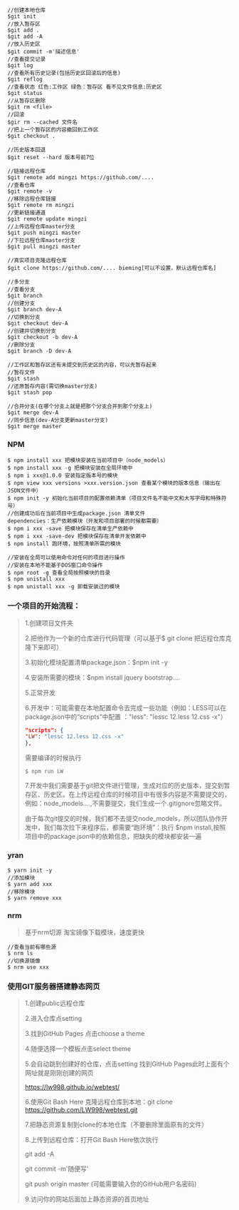 ```shell
//创建本地仓库
$git init 
//放入暂存区
$git add .
$git add -A
//放入历史区
$git commit -m'描述信息'
//查看提交记录
$git log
//查看所有历史记录(包括历史区回滚后的信息)
$git reflog
//查看状态 红色:工作区 绿色：暂存区 看不见文件信息:历史区
$git status
//从暂存区删除
$git rm <file>
//回滚
$gir rm --cached 文件名
//把上一个暂存区的内容撤回到工作区
$git checkout .

//历史版本回退
$git reset --hard 版本号前7位
```

```shell
//链接远程仓库
$git remote add mingzi https://github.com/....
//查看仓库
$git remote -v
//移除远程仓库链接
$git remote rm mingzi
//更新链接通道
$git remote update mingzi
//上传远程仓库master分支
$git push mingzi master
//下拉远程仓库master分支
$git pull mingzi master

//真实项目克隆远程仓库
$git clone https://github.com/.... bieming[可以不设置，默认远程仓库名]
```

```shell
//多分支
//查看分支
$git branch
//创建分支
$git branch dev-A
//切换到分支
$git checkout dev-A
//创建并切换到分支
$git checkout -b dev-A
//删除分支
$git branch -D dev-A

//工作区和暂存区还有未提交到历史区的内容，可以先暂存起来
//暂存文件
$git stash
//还原暂存内容(需切换master分支)
$git stash pop

//合并分支(在哪个分支上就是把那个分支合并到那个分支上)
$git merge dev-A
//同步信息(dev-A分支更新master分支)
$git merge master
```

### NPM

```shell
$ npm install xxx 把模块安装在当前项目中（node_models）
$ npm install xxx -g 把模块安装在全局环境中
$ npm i xxx@1.0.0 安装指定版本号的模块
$ npm view xxx versions >xxx.version.json 查看某个模块的版本信息（输出在JSON文件中）
$ npm init -y 初始化当前项目的配置依赖清单（项目文件名不能中文和大写字母和特殊符号）
//创建成功后在当前项目中生成package.json 清单文件
dependencies：生产依赖模块（开发和项目部署的时候都需要）
$ npm i xxx -save 把模块保存在清单生产依赖中
$ npm i xxx -save-dev 把模块保存在清单开发依赖中
$ npm install 跑环境，按照清单所需的模块

//安装在全局可以使用命令对任何的项目进行操作
//安装在本地不能基于DOS窗口命令操作
$ npm root -g 查看全局按照模块的目录
$ npm unistall xxx
$ npm unistall xxx -g 卸载安装过的模块
```

### 一个项目的开始流程：

>1.创建项目文件夹
>
>2.把他作为一个新的仓库进行代码管理（可以基于$ git clone 把远程仓库克隆下来即可）
>
>3.初始化模块配置清单package.json：$npm init -y
>
>4.安装所需要的模块：$npm install jquery bootstrap....
>
>5.正常开发
>
>6.开发中：可能需要在本地配置命令去完成一些功能（例如：LESS可以在package.json中的“scripts”中配置 ："less": "lessc 12.less 12.css -x"）
>
>```json
>"scripts": {
>"LW": "lessc 12.less 12.css -x"
>},
>```
>
>需要编译的时候执行
>
>```shell
>$ npm run LW
>```
>7.开发中我们需要基于git把文件进行管理，生成对应的历史版本，提交到暂存区、历史区。在上传远程仓库的时候项目中有很多内容是不需要提交的，例如：node_models....,不需要提交，我们生成一个.gitignore忽略文件。
>
>由于每次git提交的时候，我们都不去提交node_models，所以团队协作开发中，我们每次拉下来程序后，都需要“跑环境”：执行  $npm install,按照项目中的package.json中的依赖信息，把缺失的模块都安装一遍
>
>

### yran

```shell
$ yarn init -y
//添加模块
$ yarn add xxx
//移除模块
$ yarn remove xxx
```

### nrm

> 基于nrm切源 淘宝镜像下载模块，速度更快

```shell
//查看当前有哪些源
$ nrm ls
//切换源镜像
$ nrm use xxx
```



### 使用GIT服务器搭建静态网页

> 1.创建public远程仓库
>
> 2.进入仓库点setting
>
> 3.找到GitHub Pages 点击choose a theme
>
> 4.随便选择一个模板点击select theme
>
> 5.会自动跳到创建好的仓库，点击setting 找到GitHub Pages此时上面有个网址就是刚刚创建的网页
>
> https://lw998.github.io/webtest/
>
> 6.使用Git Bash Here 克隆远程仓库到本地：git clone https://github.com/LW998/webtest.git
>
> 7.把静态资源复制到clone的本地仓库（不要删除里面原有的文件）
>
> 8.上传到远程仓库：打开Git Bash Here依次执行
>
> git  add -A
>
> git commit -m'随便写'
>
> git push origin master		(可能需要输入你的GitHub用户名密码)
>
> 9.访问你的网站后面加上静态资源的首页地址